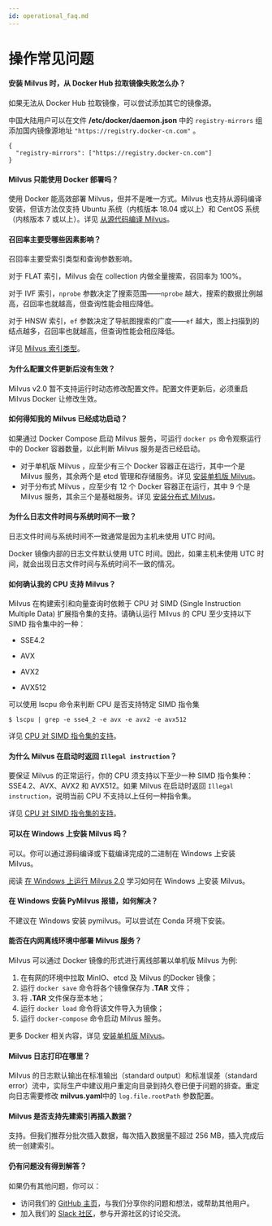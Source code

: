 ```yaml
---
id: operational_faq.md
---
```


# 操作常见问题

<!-- TOC -->

<!-- /TOC -->

#### 安装 Milvus 时，从 Docker Hub 拉取镜像失败怎么办？

如果无法从 Docker Hub 拉取镜像，可以尝试添加其它的镜像源。

中国大陆用户可以在文件 **/etc/docker/daemon.json** 中的 `registry-mirrors` 组添加国内镜像源地址 `"https://registry.docker-cn.com"` 。

```
{
  "registry-mirrors": ["https://registry.docker-cn.com"]
}
```
 
#### Milvus 只能使用 Docker 部署吗？

使用 Docker 能高效部署 Milvus，但并不是唯一方式。Milvus 也支持从源码编译安装，但该方法仅支持 Ubuntu 系统（内核版本 18.04 或以上）和 CentOS 系统（内核版本 7 或以上）。详见 [从源代码编译 Milvus]()。

#### 召回率主要受哪些因素影响？

召回率主要受索引类型和查询参数影响。

对于 FLAT 索引，Milvus 会在 collection 内做全量搜索，召回率为 100%。

对于 IVF 索引，`nprobe` 参数决定了搜索范围——`nprobe` 越大，搜索的数据比例越高，召回率也就越高，但查询性能会相应降低。

对于 HNSW 索引，`ef` 参数决定了导航图搜索的广度——`ef` 越大，图上扫描到的结点越多，召回率也就越高，但查询性能会相应降低。

详见 [Milvus 索引类型](https://www.zilliz.com/blog/Accelerating-Similarity-Search-on-Really-Big-Data-with-Vector-Indexing)。

#### 为什么配置文件更新后没有生效？

Milvus v2.0 暂不支持运行时动态修改配置文件。配置文件更新后，必须重启 Milvus Docker 让修改生效。 

#### 如何得知我的 Milvus 已经成功启动？

如果通过 Docker Compose 启动 Milvus 服务，可运行 `docker ps` 命令观察运行中的 Docker 容器数量，以此判断 Milvus 服务是否已经启动。

- 对于单机版 Milvus ，应至少有三个 Docker 容器正在运行，其中一个是 Milvus 服务，其余两个是 etcd 管理和存储服务。详见 [安装单机版 Milvus](install_standalone-docker.md)。
- 对于分布式 Milvus ，应至少有 12 个 Docker 容器正在运行，其中 9 个是 Milvus 服务，其余三个是基础服务。详见 [安装分布式 Milvus](install_cluster-docker.md)。

#### 为什么日志文件时间与系统时间不一致？

日志文件时间与系统时间不一致通常是因为主机未使用 UTC 时间。

Docker 镜像内部的日志文件默认使用 UTC 时间。因此，如果主机未使用 UTC 时间，就会出现日志文件时间与系统时间不一致的情况。

#### 如何确认我的 CPU 支持 Milvus？

Milvus 在构建索引和向量查询时依赖于 CPU 对 SIMD (Single Instruction Multiple Data) 扩展指令集的支持。请确认运行 Milvus 的 CPU 至少支持以下 SIMD 指令集中的一种：

- SSE4.2

- AVX

- AVX2

- AVX512

可以使用 lscpu 命令来判断 CPU 是否支持特定 SIMD 指令集


```
$ lscpu | grep -e sse4_2 -e avx -e avx2 -e avx512
```
 
详见 [CPU 对 SIMD 指令集的支持](install_standalone-docker.md#开始之前)。

#### 为什么 Milvus 在启动时返回 `Illegal instruction`？

要保证 Milvus 的正常运行，你的 CPU 须支持以下至少一种 SIMD 指令集种：SSE4.2、AVX、AVX2 和 AVX512。如果 Milvus 在启动时返回 `Illegal instruction`，说明当前 CPU 不支持以上任何一种指令集。

详见 [CPU 对 SIMD 指令集的支持](install_standalone-docker.md#开始之前)。

#### 可以在 Windows 上安装 Milvus 吗？

可以。你可以通过源码编译或下载编译完成的二进制在 Windows 上安装 Milvus。

阅读 [在 Windows 上运行 Milvus 2.0](https://mp.weixin.qq.com/s?__biz=MzUzMDI5OTA5NQ==&mid=2247490199&idx=2&sn=4ade84a5b8b4dad8e4e772a0085e4d40&chksm=fa52bb2fcd2532392bb5aa55ecebb58bf61af2128ddf03d02ef8102563e80691903d61e92f34&token=1691140882&lang=zh_CN#rd) 学习如何在 Windows 上安装 Milvus。

#### 在 Windows 安装 PyMilvus 报错，如何解决？

不建议在 Windows 安装 pymilvus。可以尝试在 Conda 环境下安装。

#### 能否在内网离线环境中部署 Milvus 服务？

Milvus 可以通过 Docker 镜像的形式进行离线部署以单机版 Milvus 为例:

1. 在有网的环境中拉取 MinIO、etcd 及 Milvus 的Docker 镜像；
2. 运行 `docker save` 命令将各个镜像保存为 **.TAR** 文件；
3. 将 **.TAR** 文件保存至本地；
4. 运行 `docker load` 命令将该文件导入为镜像；
5. 运行 `docker-compose` 命令启动 Milvus 服务。

更多 Docker 相关内容，详见 [安装单机版 Milvus](install_standalone-docker.md)。

#### Milvus 日志打印在哪里？

Milvus 的日志默认输出在标准输出（standard output）和标准误差（standard error）流中，实际生产中建议用户重定向目录到持久卷已便于问题的排查。重定向日志需要修改 **milvus.yaml**中的 `log.file.rootPath` 参数配置。

#### Milvus 是否支持先建索引再插入数据？

支持。但我们推荐分批次插入数据，每次插入数据量不超过 256 MB，插入完成后统一创建索引。

#### 仍有问题没有得到解答？

如果仍有其他问题，你可以：

- 访问我们的 [GitHub 主页](https://github.com/milvus-io/milvus/issues)，与我们分享你的问题和想法，或帮助其他用户。
- 加入我们的 [Slack 社区](https://join.slack.com/t/milvusio/shared_invite/enQtNzY1OTQ0NDI3NjMzLWNmYmM1NmNjOTQ5MGI5NDhhYmRhMGU5M2NhNzhhMDMzY2MzNDdlYjM5ODQ5MmE3ODFlYzU3YjJkNmVlNDQ2ZTk)，参与开源社区的讨论交流。
